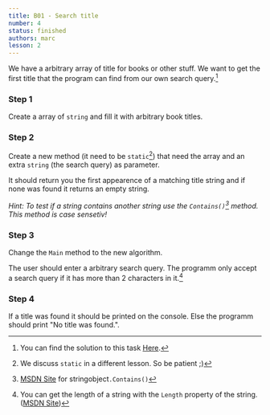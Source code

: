 ```yaml
---
title: B01 - Search title
number: 4
status: finished
authors: marc
lesson: 2
---
```


We have a arbitrary array of title for books or other stuff. We want to get the first title that the program can find from our own search query.[^solution]

[^solution]:
    You can find the solution to this task [Here](https://github.com/satkowski/csharp-solutions/tree/master/lesson_02/B01_search_title/ExerciseSolution/).
    
### Step 1

Create a array of `string` and fill it with arbitrary book titles.

### Step 2

Create a new method (it need to be `static`[^static]) that need the array and an extra `string` (the search query) as parameter.

[^static]:
    We discuss `static` in a different lesson. So be patient ;)

It should return you the first appearence of a matching title string and if none was found it returns an empty string.

*Hint: To test if a string contains another string use the `Contains()`[^contains] method. This method is case sensetiv!*

[^contains]:
    [MSDN Site](https://msdn.microsoft.com/de-de/library/dy85x1sa%28v=vs.110%29.aspx) for stringobject`.Contains()`
    
### Step 3

Change the `Main` method to the new algorithm.

The user should enter a arbitrary search query. The programm only accept a search query if it has more than 2 characters in it.[^string_length]

[^string_length]:
    You can get the length of a string with the `Length` property of the string. ([MSDN Site](https://msdn.microsoft.com/de-de/library/system.string.length%28v=vs.110%29.aspx))
    
### Step 4

If a title was found it should be printed on the console. Else the programm should print "No title was found.".